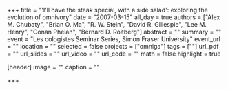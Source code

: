 +++
title = "'I'll have the steak special, with a side salad': exploring the evolution of omnivory"
date = "2007-03-15"
all_day = true
authors = ["Alex M. Chubaty", "Brian O. Ma", "R. W. Stein", "David R. Gillespie", "Lee M. Henry", "Conan Phelan", "Bernard D. Roitberg"]
abstract = ""
summary = ""
event = "Les cologistes Seminar Series, Simon Fraser University"
event_url = ""
location = ""
selected = false
projects = ["omniga"]
tags = [""]
url_pdf = ""
url_slides = ""
url_video = ""
url_code = ""
math = false
highlight = true

[header]
image = ""
caption = ""

+++
